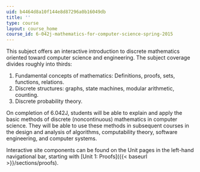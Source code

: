 ```yaml
---
uid: b4464d8a10f144e8d87296a0b16049db
title: ''
type: course
layout: course_home
course_id: 6-042j-mathematics-for-computer-science-spring-2015
---
```

This subject offers an interactive introduction to discrete mathematics oriented toward computer science and engineering. The subject coverage divides roughly into thirds:

1.  Fundamental concepts of mathematics: Definitions, proofs, sets, functions, relations.
2.  Discrete structures: graphs, state machines, modular arithmetic, counting.
3.  Discrete probability theory.

On completion of 6.042J, students will be able to explain and apply the basic methods of discrete (noncontinuous) mathematics in computer science. They will be able to use these methods in subsequent courses in the design and analysis of algorithms, computability theory, software engineering, and computer systems.

Interactive site components can be found on the Unit pages in the left-hand navigational bar, starting with [Unit 1: Proofs]({{< baseurl >}}/sections/proofs).
